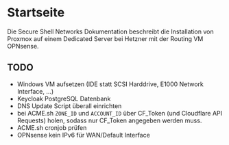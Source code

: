 # Startseite

Die Secure Shell Networks Dokumentation beschreibt die Installation von Proxmox auf einem Dedicated Server bei Hetzner mit der Routing VM OPNsense.

## TODO
- Windows VM aufsetzen (IDE statt SCSI Harddrive, E1000 Network Interface, ...)
- Keycloak PostgreSQL Datenbank
- DNS Update Script überall einrichten
- bei ACME.sh `ZONE_ID` und `ACCOUNT_ID` über CF_Token (und Cloudflare API Requests) holen, sodass nur CF_Token angegeben werden muss.
- ACME.sh cronjob prüfen
- OPNsense kein IPv6 für WAN/Default Interface
